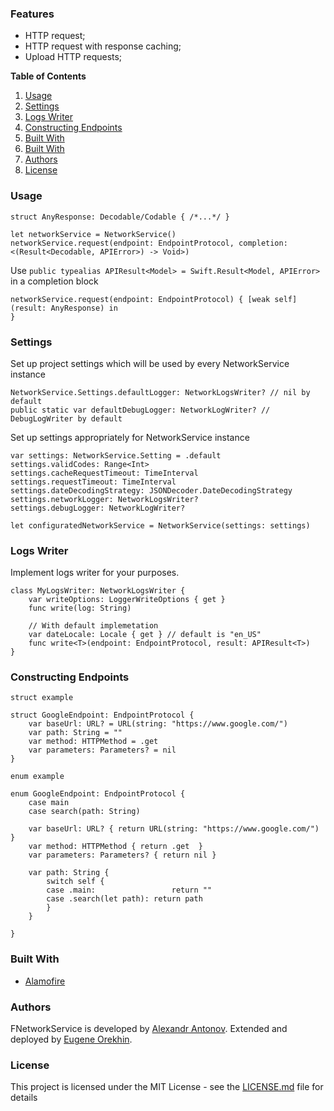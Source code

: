 ### Features

- HTTP request;
- HTTP request with response caching;
- Upload HTTP requests;

**Table of Contents**

1. [Usage](#Usage)
2. [Settings](#Settings)
3. [Logs Writer](#Logs-Writer)
4. [Constructing Endpoints](#Constructing-Endpoints)
5. [Built With](#Built-With)
6. [Built With](#Built-With)
7. [Authors](#Authors)
8. [License](#License)




### Usage

```
struct AnyResponse: Decodable/Codable { /*...*/ }
```

```
let networkService = NetworkService()
networkService.request(endpoint: EndpointProtocol, completion: <(Result<Decodable, APIError>) -> Void>)
```

Use `public typealias APIResult<Model> = Swift.Result<Model, APIError>` in a completion block

```
networkService.request(endpoint: EndpointProtocol) { [weak self] (result: AnyResponse) in
}
```


### Settings

Set up project settings which will be used by every NetworkService instance
```
NetworkService.Settings.defaultLogger: NetworkLogsWriter? // nil by default
public static var defaultDebugLogger: NetworkLogWriter? // DebugLogWriter by default
```

Set up settings appropriately for NetworkService instance
```
var settings: NetworkService.Setting = .default
settings.validCodes: Range<Int>
settings.cacheRequestTimeout: TimeInterval
settings.requestTimeout: TimeInterval
settings.dateDecodingStrategy: JSONDecoder.DateDecodingStrategy
settings.networkLogger: NetworkLogsWriter?
settings.debugLogger: NetworkLogWriter?

let configuratedNetworkService = NetworkService(settings: settings)
```


### Logs Writer

Implement logs writer for your purposes.

```
class MyLogsWriter: NetworkLogsWriter {
    var writeOptions: LoggerWriteOptions { get }
    func write(log: String)
    
    // With default implemetation
    var dateLocale: Locale { get } // default is "en_US"
    func write<T>(endpoint: EndpointProtocol, result: APIResult<T>)
}
```


### Constructing Endpoints

`struct example`

```
struct GoogleEndpoint: EndpointProtocol {
    var baseUrl: URL? = URL(string: "https://www.google.com/")
    var path: String = ""
    var method: HTTPMethod = .get
    var parameters: Parameters? = nil
}
```

`enum example`
```
enum GoogleEndpoint: EndpointProtocol {
    case main
    case search(path: String)
    
    var baseUrl: URL? { return URL(string: "https://www.google.com/") }
    var method: HTTPMethod { return .get  }
    var parameters: Parameters? { return nil }
    
    var path: String {
        switch self {
        case .main:                 return ""
        case .search(let path): return path
        }
    }
    
}
```

### Built With

* [Alamofire](https://github.com/Alamofire/Alamofire)


### Authors

FNetworkService is developed by <a href="https://github.com/nitrey">Alexandr Antonov</a>. Extended and deployed by <a href="https://github.com/nitrey"> Eugene Orekhin</a>.


### License

This project is licensed under the MIT License - see the [LICENSE.md](LICENSE.md) file for details
